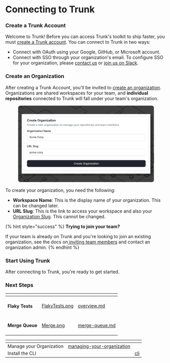 # Connecting to Trunk

### Create a Trunk Account

Welcome to Trunk! Before you can access Trunk's toolkit to ship faster, you must [create a Trunk account](https://app.trunk.io/signup). You can connect to Trunk in two ways:

* Connect with OAuth using your Google, GitHub, or Microsoft account.
* Connect with SSO through your organization's email. To configure SSO for your organization, please [contact us](mailto:support@trunk.io) or [join us on Slack](https://slack.trunk.io/).

### Create an Organization

After creating a Trunk Account, you'll be invited to [create an organization](https://app.trunk.io/onboarding). Organizations are shared workspaces for your team, and **individual repositories** connected to Trunk will fall under your team's organization.

<figure><img src="../.gitbook/assets/onboarding-add-org.png" alt=""><figcaption></figcaption></figure>

To create your organization, you need the following:

* **Workspace Name**: This is the display name of your organization. This can be changed later.
* **URL Slug**: This is the link to access your workspace and also your [Organization Slug](managing-your-organization/#slug). This cannot be changed.

{% hint style="success" %}
**Trying to join your team?**

If your team is already on Trunk and you're looking to join an existing organization, see the docs on[ inviting team members](managing-your-organization/#inviting-team-members) and contact an organization admin.&#x20;
{% endhint %}

### Start Using Trunk

After connecting to Trunk, you're ready to get started.&#x20;

### Next Steps

<table data-card-size="large" data-view="cards"><thead><tr><th></th><th data-hidden data-card-cover data-type="files"></th><th data-hidden data-card-target data-type="content-ref"></th></tr></thead><tbody><tr><td><h4>Flaky Tests</h4></td><td><a href="../.gitbook/assets/FlakyTests.png">FlakyTests.png</a></td><td><a href="../flaky-tests/overview.md">overview.md</a></td></tr><tr><td><h4>Merge Queue</h4></td><td><a href="../.gitbook/assets/Merge.png">Merge.png</a></td><td><a href="../merge-queue/merge-queue.md">merge-queue.md</a></td></tr></tbody></table>

<table data-card-size="large" data-view="cards"><thead><tr><th></th><th data-hidden data-type="content-ref"></th><th data-hidden data-type="content-ref"></th></tr></thead><tbody><tr><td>Manage your Organization</td><td><a href="managing-your-organization/">managing-your-organization</a></td><td></td></tr><tr><td>Install the CLI</td><td></td><td><a href="../references/cli/">cli</a></td></tr></tbody></table>
